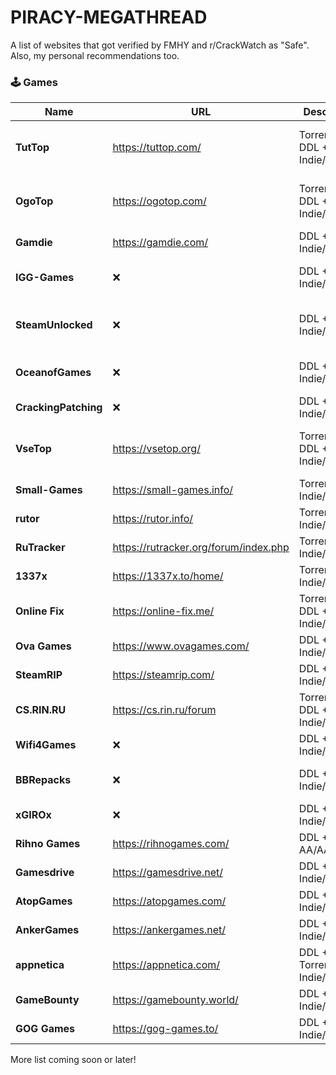 # PIRACY-MEGATHREAD
A list of websites that got verified by FMHY and r/CrackWatch as "Safe". Also, my personal recommendations too.

### 🕹️ Games

| Name               | URL  | Description                          | Risk  | Notes                                   |
|--------------------|------|--------------------------------------|-------|-----------------------------------------|
| **TutTop**         | https://tuttop.com/   | Torrents + DDL + Indie/AA/AAA          | ⚠️ | Unverified but moderately safe   |
| **OgoTop**         | https://ogotop.com/    | Torrents + DDL + Indie/AA/AAA         | ⚠️ | Unverified but moderately safe             |
| **Gamdie**         | https://gamdie.com/    | DDL + Indie/AA          | ✅ | Verified by FMHY           |
| **IGG-Games**      | ❌    | DDL + Indie/AA/AAA      | ❌ | Adwares + doxxing others          |
| **SteamUnlocked**     | ❌    | DDL + Indie/AA/AAA                 |  ❌    | Trojans + keyloggers + fake installers         |
| **OceanofGames**             | ❌         | DDL + Indie/AA/AAA                            | ❌     | Trojans + keyloggers + cryptominers                    |
| **CrackingPatching**             | ❌         | DDL + Indie/AA/AAA                             | ❌     | Trojans + ransomwares                    |
| **VseTop**             | https://vsetop.org/         | Torrents + DDL + Indie/AA/AAA                            | ⚠️     | Unverified but moderately safe                     |
| **Small-Games**             | https://small-games.info/        | Torrents + Indie/AA                            | ✅     | Verified by r/CrackWatch                     |
| **rutor**             | https://rutor.info/         | Torrents + Indie/AA/AAA                            | ✅     | Verified by FMHY |
| **RuTracker**             | https://rutracker.org/forum/index.php         | Torrents + Indie/AA/AAA | ✅     | Verified by FMHY     |
| **1337x**             | https://1337x.to/home/         | Torrents + Indie/AA/AAA | ✅     | Verified by FMHY                     |
| **Online Fix**             | https://online-fix.me/        | Torrents + DDL + Indie/AA/AAA | ✅     | Verified by FMHY                     |
| **Ova Games**             | https://www.ovagames.com/         | DDL + Indie/AA/AAA | ✅     | Verified by FMHY                     |
| **SteamRIP**             | https://steamrip.com/         | DDL + Indie/AA/AAA                            | ✅     | Verified by FMHY                     |
| **CS.RIN.RU**             | https://cs.rin.ru/forum         | Torrents + DDL + Indie/AA/AAA | ✅     | Verified by FMHY                     |
| **Wifi4Games**             | ❌         | DDL + Indie/AA/AAA                            | ❌     | Trojans + cryptominers                     |
| **BBRepacks**             | ❌         | DDL + Indie/AA/AAA                            | ❌     | Adwares + trojans + keyloggers                     |
| **xGIROx**             | ❌         | DDL + Indie/AA/AAA                            | ❌     | Cryptominers                     |
| **Rihno Games**             | https://rihnogames.com/         | DDL + AA/AAA                            | ✅     | Verified by r/CrackWatch                     |
| **Gamesdrive**             | https://gamesdrive.net/         | DDL + Indie/AA/AAA                            | ✅     | Verified by FMHY                    |
| **AtopGames**             | https://atopgames.com/         | DDL + Indie/AA/AAA                            | ✅     | Verified by FMHY                    |
| **AnkerGames**             | https://ankergames.net/         | DDL + Indie/AA/AAA                            | ✅     | Verified by FMHY                     |
| **appnetica**             | https://appnetica.com/         | DDL + Torrents + Indie/AA                            | ✅     | Verified by FMHY                     |
| **GameBounty**             | https://gamebounty.world/        | DDL + Indie/AA/AAA                            | ✅     | Verified by FMHY                     |
| **GOG Games**             | https://gog-games.to/         | DDL + Indie/AA/AAA                            | ✅     | Verified by FMHY                     |

More list coming soon or later!
